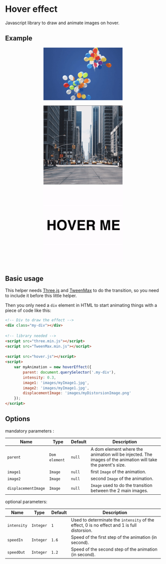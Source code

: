 # Hover effect

Javascript library to draw and animate images on hover.

<!-- [**DEMO**](https://tympanus.net/Tutorials/PiecesSlider/) -->

<!-- [**TUTORIAL**](https://tympanus.net/codrops/2018/02/21/animated-fragment-slideshow/) -->

## Example
<p align="center">  
    <img alt="example 1" src="gifs/balloon.gif" width="256">
</p>
<p align="center">  
    <!-- <img alt="example 1" src="gifs/balloon.gif" width="256"> -->
    <img alt="example 2" src="gifs/ny.gif" width="256">
    <img alt="example 3" src="gifs/hover.gif" width="256">
</p>

## Basic usage

This helper needs [Three.js](https://threejs.org) and [TweenMax](https://greensock.com/) to do the transition, so you need to include it before this little helper.

Then you only need a `div` element in HTML to start animating things with a piece of code like this:

```html
<!-- Div to draw the effect -->
<div class="my-div"></div>

<!-- library needed -->
<script src="three.min.js"></script>
<script src="TweenMax.min.js"></script>

<script src="hover.js"></script>
<script>
    var myAnimation = new hoverEffect({
        parent: document.querySelector('.my-div'),
        intensity: 0.3,
        image1: 'images/myImage1.jpg',
        image2: 'images/myImage1.jpg',
        displacementImage: 'images/myDistorsionImage.png'
    });
</script>
```


## Options

mandatory parameters :

| Name                    | Type                    | Default         | Description |
|-------------------------|-------------------------|-----------------|-------------|
|`parent`                 | `Dom element`   | `null`          | A dom element where the animation will be injected. The images of the animation will take the parent's size. |
|`image1`                  | `Image`      | `null`            | first `Image` of the animation. |
|`image2`                  | `Image`      | `null`            | second `Image` of the animation. |
|`displacementImage`                  | `Image`      | `null`            | `Image` used to do the transition between the 2 main images. |

optional parameters:

| Name                    | Type                    | Default         | Description |
|-------------------------|-------------------------|-----------------|-------------|
|`intensity`                      | `Integer`   | `1`             | Used to determinate the `intensity` of the effect, 0 is no effect and 1 is full distorsion. |
|`speedIn`                      | `Integer`   | `1.6`             | Speed of the first step of the animation (in second). |
|`speedOut`                      | `Integer`   | `1.2`             | Speed of the second step of the animation (in second). |
